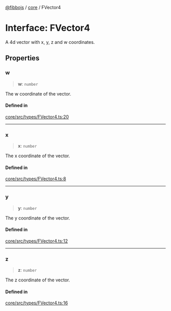 [@fibbojs](/api/index) / [core](/api/core) / FVector4

# Interface: FVector4

A 4d vector with x, y, z and w coordinates.

## Properties

### w

> **w**: `number`

The w coordinate of the vector.

#### Defined in

[core/src/types/FVector4.ts:20](https://github.com/fibbojs/fibbo/blob/a8d7b4720cdb2648ddcb2159cdc3e3671c6aee98/packages/core/src/types/FVector4.ts#L20)

***

### x

> **x**: `number`

The x coordinate of the vector.

#### Defined in

[core/src/types/FVector4.ts:8](https://github.com/fibbojs/fibbo/blob/a8d7b4720cdb2648ddcb2159cdc3e3671c6aee98/packages/core/src/types/FVector4.ts#L8)

***

### y

> **y**: `number`

The y coordinate of the vector.

#### Defined in

[core/src/types/FVector4.ts:12](https://github.com/fibbojs/fibbo/blob/a8d7b4720cdb2648ddcb2159cdc3e3671c6aee98/packages/core/src/types/FVector4.ts#L12)

***

### z

> **z**: `number`

The z coordinate of the vector.

#### Defined in

[core/src/types/FVector4.ts:16](https://github.com/fibbojs/fibbo/blob/a8d7b4720cdb2648ddcb2159cdc3e3671c6aee98/packages/core/src/types/FVector4.ts#L16)
